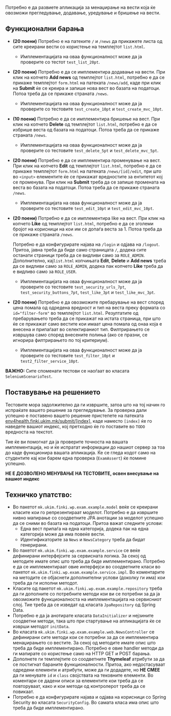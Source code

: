 
Потребно е да развиете апликација за менаџирање на вести која ќе овозможи прегледување, додавање, уредување и бришење на вести.

## Функционални барања

- **(20 поени)** Потребно е на патеките `/` и `/news` да прикажете листа од сите креирани вести со користење на темплејтот `list.html`.
  - Имплементацијата на оваа функционалност може да ја проверите со тестот `test_list_20pt`.

- **(20 поени)** Потребно е да се  имплементира додавање на вести. При клик на копчето **Add news** од темплејтот `list.html`, 
потребно е да се прикаже темплејтот `form.html` на патеката `/news/add`, каде при клик на **Submit** ќе се креира и запише нова вест 
во базата на податоци. Потоа треба да се прикаже страната `/news`.
  - Имплементацијата на оваа функционалност може да ја проверите со тестовите `test_create_10pt` и `test_create_mvc_10pt`.

- **(10 поени)** Потребно е да се  имплементира бришење на вест. При клик на копчето **Delete** од темплејтот `list.html`, потребно е да 
се избрише веста од базата на податоци. Потоа треба да се прикаже страната `/news`.
  - Имплементацијата на оваа функционалност може да ја проверите со тестовите `test_delete_5pt` и `test_delete_mvc_5pt`.

- **(20 поени)** Потребно е да се  имплементира променување на вест. При клик на копчето **Edit** од темплејтот `list.html`, 
потребно е да се прикаже темплејтот `form.html` на патеката `/news/[id]/edit`, при што во `<input>` елементите ќе се прикажат 
вредностите за ентитетот кој се променува. При клик на **Submit** треба да се запише промената на веста во базата на податоци. 
Потоа треба да се прикаже страната `/news`.
  - Имплементацијата на оваа функционалност може да ја проверите со тестовите `test_edit_10pt` и `test_edit_mvc_10pt`.

- **(20 поени)** Потребно е да се имплементира like на вест. При клик на копчето **Like** од темплејтот `list.html`, 
потребно е да се зголеми бројот на корисници на кои им се допаѓа веста за 1. Потоа треба да се прикаже страната `/news`.
  
    Потребно е да конфигурирате најава на `/login` и одјава на `/logout`. Притоа, јавна треба да биде само страницата `/`, 
    додека сите останати страници треба да се видливи само за `ROLE_ADMIN`. Дополнително, кај`list.html` копчињата 
    **Edit**, **Delete** и **Add news** треба да се видливи само за `ROLE_ADMIN`, додека пак копчето **Like** треба да е 
    видливо само за `ROLE_USER`.
  - Имплементацијата на оваа функционалност може да ја проверите со тестовите `test_security_urls_7pt`, `test_security_buttons_7pt`, 
  `test_like_3pt` и `test_like_mvc_3pt`.

- **(20 поени)** Потребно е да овозможите пребарување на вест според цена помала од одредена вредност и тип на веста преку 
формата со `id="filter-form"` во темплејтот `list.html`. Резултатите од пребарувањето треба да се прикажат на истата страница, 
при што ќе се прикажат само вестите кои имаат цена помала од онаа која е внесена и припаѓаат во селектираниот тип. 
Филтрирањето се извршува само според внесените полиња (ако се празни, се игнорира филтрирањето по тој критериум).
  - Имплементацијата на оваа функционалност може да ја проверите со тестовите `test_filter_10pt` и `test2_filter_service_10pt`.

**ВАЖНО:** Сите споменати тестови се наоѓаат во класата `SeleniumScenarioTest`.

## Поставување на решението
Тестовите мора задолжително да ги извршите, затоа што на тој начин го испраќате вашето решение за прегледување. За проверка 
дали успешно е поставено вашето решение пристепете на патеката [env4health.finki.ukim.mk/submit/[index]](http://env4health.finki.ukim.mk/submit/index),
каде наместо `[index]` ќе го наведете вашиот индекс, кој претходно ќе го поставите во `TODO` вредноста на текстот.

Тие ќе ви помогнат да ја проверите точноста на вашата имплементација, но и ќе испратат информации до нашиот сервер за тоа до 
каде функционира вашата апликација. Ќе се гледа кодот само на студентите кај кои барем една проверка (`ExamAssert`) ќе помине успешно.

**НЕ Е ДОЗВОЛЕНО МЕНУВАЊЕ НА ТЕСТОВИТЕ, освен внесување на вашиот индекс**

## Техничко упатство:
- Во пакетот `mk.ukim.finki.wp.exam.example.model` веќе се креирани класите кои го репрезентираат моделот.
  Потребно е да извршите нивно мапирање со соодветните JPA анотации за моделот успешно да се сними во базата на податоци.
  Притоа важат следните услови:
  - Една вест припаѓа на една категорија, додека пак на една категорија може да има повеќе вести.
  - Идентификаторите за `News` и `NewsCategory` треба да бидат генерирани.
- Во пакетот `mk.ukim.finki.wp.exam.example.service` се веќе дефинирани интерфејсите за сервисната логика.
  За секој од методите имате опис што треба да биде имплементирано. Потребно е да се имплементираат овие интерфејси во 
  соодветните класи во пакетот `mk.ukim.finki.wp.exam.example.service.impl`. Во коментарите на методите се објаснети
  дополнителни услови (доколку ги има) кои треба да ги исполни методот.
- Класите од пакетот `mk.ukim.finki.wp.exam.example.repository` треба да ги дополните со потребните методи кои ви се потребни 
за да ја овозможите функционалноста на имплементацијата на сервисниот слој. Тие треба да се изведат од класата `JpaRepository` од Spring Data.
- Потребно е да ја анотирате класата `DataInitializer` и нејзините соодветни методи, така што при стартување на апликацијата ќе се изврши методот `initData`.
- Во класата `mk.ukim.finki.wp.exam.example.web.NewsController` се дефинирани сите методи кои се потребни за да се имплементира менаџирањето со вестите.
  За секој од методите имате опис што треба да биде имплементирано. Потребно е овие handler методи да ги мапирате со користење само на HTTP GET и POST барања.
- Дополнете ги темплејтите со соодветните **Thymeleaf** атрибути за да се постигнат бараните функционалности.
  Притоа, ако недостасуваат одредени елементи и атрибути, може да ги додадете, но **НЕ СМЕЕ** да ги менувате `id` и `class` својствата на тековните елементи.
  Во коментари се дадени описи за елементите кои треба да се повторуваат, како и кои методи од контролерот треба да се повикаат.
- Потребно е да конфигурирате најава и одјава на корисници со Spring Security во класата `SecurityConfig`.
  Во самата класа има опис што треба да биде имплементирано.
